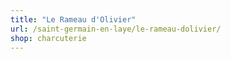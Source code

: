 ```yaml
---
title: "Le Rameau d'Olivier"
url: /saint-germain-en-laye/le-rameau-dolivier/
shop: charcuterie
---
```

